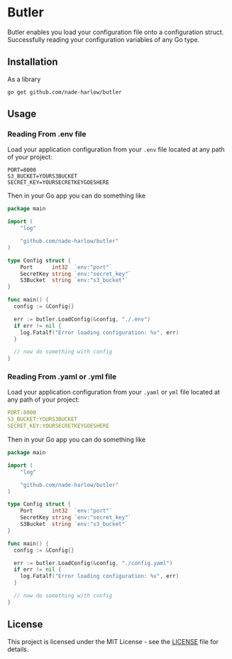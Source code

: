# Butler

Butler enables you load your configuration file onto a configuration struct. Successfully reading your configuration variables of any Go type.

## Installation

As a library

```shell
go get github.com/nade-harlow/butler
```

## Usage

### Reading From .env file

Load your application configuration from your `.env` file located at any path of your project:

```shell
PORT=8000
S3_BUCKET=YOURS3BUCKET
SECRET_KEY=YOURSECRETKEYGOESHERE
```

Then in your Go app you can do something like

```go
package main

import (
    "log"

    "github.com/nade-harlow/butler"
)

type Config struct {
    Port      int32  `env:"port"`
    SecretKey string `env:"secret_key"`
    S3Bucket  string `env:"s3_bucket"`
}

func main() {
  config := &Config{}

  err := butler.LoadConfig(&config, "./.env")
  if err != nil {
    log.Fatalf("Error loading configuration: %v", err)
  }

  // now do something with config
}
```

### Reading From .yaml or .yml file

Load your application configuration from your `.yaml` or `yml` file located at any path of your project:

```yaml
PORT:8000
S3_BUCKET:YOURS3BUCKET
SECRET_KEY:YOURSECRETKEYGOESHERE
```

Then in your Go app you can do something like

```go
package main

import (
    "log"

    "github.com/nade-harlow/butler"
)

type Config struct {
    Port      int32  `env:"port"`
    SecretKey string `env:"secret_key"`
    S3Bucket  string `env:"s3_bucket"`
}

func main() {
  config := &Config{}

  err := butler.LoadConfig(&config, "./config.yaml")
  if err != nil {
    log.Fatalf("Error loading configuration: %v", err)
  }

  // now do something with config
}
```

## License

This project is licensed under the MIT License - see the [LICENSE](LICENSE) file for details.
